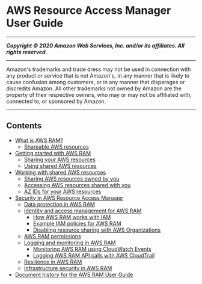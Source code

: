 # AWS Resource Access Manager User Guide

-----
*****Copyright &copy; 2020 Amazon Web Services, Inc. and/or its affiliates. All rights reserved.*****

-----
Amazon's trademarks and trade dress may not be used in 
     connection with any product or service that is not Amazon's, 
     in any manner that is likely to cause confusion among customers, 
     or in any manner that disparages or discredits Amazon. All other 
     trademarks not owned by Amazon are the property of their respective
     owners, who may or may not be affiliated with, connected to, or 
     sponsored by Amazon.

-----
## Contents
+ [What is AWS RAM?](what-is.md)
   + [Shareable AWS resources](shareable.md)
+ [Getting started with AWS RAM](getting-started.md)
   + [Sharing your AWS resources](getting-started-sharing.md)
   + [Using shared AWS resources](getting-started-shared.md)
+ [Working with shared AWS resources](working-with.md)
   + [Sharing AWS resources owned by you](working-with-sharing.md)
   + [Accessing AWS resources shared with you](working-with-shared.md)
   + [AZ IDs for your AWS resources](working-with-az-ids.md)
+ [Security in AWS Resource Access Manager](security.md)
   + [Data protection in AWS RAM](data-protection.md)
   + [Identity and access management for AWS RAM](control-access.md)
      + [How AWS RAM works with IAM](iam-policies.md)
      + [Example IAM policies for AWS RAM](iam-examples.md)
      + [Disabling resource sharing with AWS Organizations](disable-sharing.md)
   + [AWS RAM permissions](permissions.md)
   + [Logging and monitoring in AWS RAM](monitoring-overview.md)
      + [Monitoring AWS RAM using CloudWatch Events](using-cloudwatch-events.md)
      + [Logging AWS RAM API calls with AWS CloudTrail](logging-using-cloudtrail.md)
   + [Resilience in AWS RAM](disaster-recovery-resiliency.md)
   + [Infrastructure security in AWS RAM](infrastructure-security.md)
+ [Document history for the AWS RAM User Guide](doc-history.md)